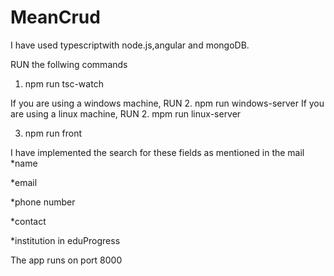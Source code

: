 # MeanCrud

I have used typescriptwith node.js,angular and mongoDB.

RUN the follwing commands

1. npm run tsc-watch

If you are using a windows machine, RUN 2. npm run windows-server
If you are using a linux machine, RUN 2. mpm run linux-server

3. npm run front

I have implemented the search for these fields as mentioned in the mail
\*name

\*email

\*phone number

\*contact

\*institution in eduProgress

The app runs on port 8000
